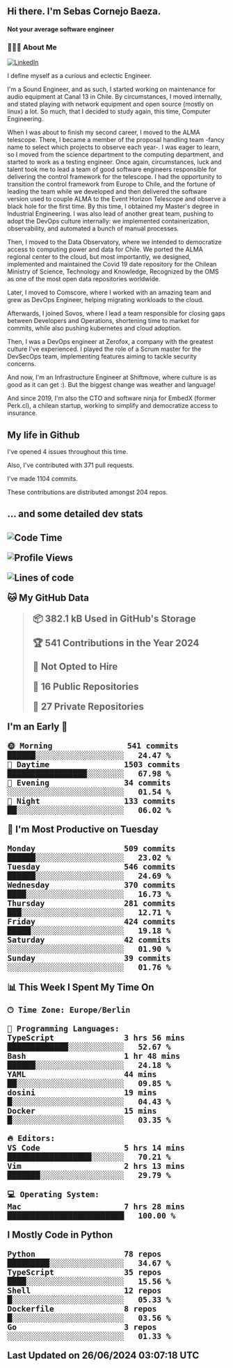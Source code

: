 <h2> Hi there.  I'm Sebas Cornejo Baeza.</h2>
<h4> Not your average software engineer</h4>
<h3> 👨🏻‍💻 About Me </h3>
<a href="http://linkedin.com/in/sebastian-cornejo-baeza/"><img alt="LinkedIn" src="https://img.shields.io/badge/Sebas%20Cornejo%20-informational?style=appveyor&logo=linkedin"></a>


I define myself as a curious and eclectic Engineer.

I'm a Sound Engineer, and as such, I started working on maintenance for audio equipment at Canal 13 in Chile.
By circumstances, I moved internally, and stated playing with network equipment and open source (mostly on linux) 
a lot. So much, that I decided to study again, this time, Computer Engineering.

When I was about to finish my second career, I moved to the ALMA telescope. There, I became a member of the proposal handling team
-fancy name to select which projects to observe each year-. 
I was eager to learn, so I moved from the science department to the computing department, and started to work as 
a testing engineer. Once again, circumstances, luck and talent took me to lead a team of good software engineers 
responsible for delivering the control framework for the telescope. I had the opportunity to transition the control framework from
Europe to Chile, and the fortune of leading the team while we developed and then delivered the software
version used to couple ALMA to the Event Horizon Telescope and observe a black hole for the first time.
By this time, I obtained my Master's degree in Industrial Engineering.
I was also lead of another great team, pushing to adopt the DevOps culture internally: we implemented containerization, observability, and automated a bunch of manual processes.

Then, I moved to the Data Observatory, where we intended to democratize access to computing power
and data for Chile. We ported the ALMA regional center to the cloud, but most importantly, we designed, implemented
and maintained the Covid 19 date repository for the Chilean Ministry of Science, Technology and Knowledge, Recognized by the OMS as one of the most open
data repositories worldwide.

Later, I moved to Comscore, where I worked with an amazing team and grew as DevOps Engineer, helping migrating workloads to the cloud.

Afterwards, I joined Sovos, where I lead a team responsible for closing gaps between Developers and Operations, shortening time to market for commits, while
also pushing kubernetes and cloud adoption.

Then, I was a DevOps engineer at Zerofox, a company with the greatest culture I've experienced. I played the role of a Scrum master for the DevSecOps team,
implementing features aiming to tackle security concerns.

And now, I'm an Infrastructure Engineer at Shiftmove, where culture is as good as it can get :). But the biggest change was weather and language!
 
And since 2019, I'm also the CTO and software ninja for EmbedX (former Perk.cl), a chilean startup, working to simplify and democratize access to insurance.

<h2> My life in Github </h2>

I've opened 4 issues throughout this time.

Also, I've contributed with 371 pull requests.

I've made 1104 commits.

These contributions are distributed amongst 204 repos.

<h2>... and some detailed dev stats<h2>

<!--START_SECTION:waka-->
![Code Time](http://img.shields.io/badge/Code%20Time-757%20hrs%2031%20mins-blue)

![Profile Views](http://img.shields.io/badge/Profile%20Views-4-blue)

![Lines of code](https://img.shields.io/badge/From%20Hello%20World%20I%27ve%20Written-912.0%20thousand%20lines%20of%20code-blue)

**🐱 My GitHub Data** 

> 📦 382.1 kB Used in GitHub's Storage 
 > 
> 🏆 541 Contributions in the Year 2024
 > 
> 🚫 Not Opted to Hire
 > 
> 📜 16 Public Repositories 
 > 
> 🔑 27 Private Repositories 
 > 
**I'm an Early 🐤** 

```text
🌞 Morning                541 commits         ██████░░░░░░░░░░░░░░░░░░░   24.47 % 
🌆 Daytime                1503 commits        █████████████████░░░░░░░░   67.98 % 
🌃 Evening                34 commits          ░░░░░░░░░░░░░░░░░░░░░░░░░   01.54 % 
🌙 Night                  133 commits         ██░░░░░░░░░░░░░░░░░░░░░░░   06.02 % 
```
📅 **I'm Most Productive on Tuesday** 

```text
Monday                   509 commits         ██████░░░░░░░░░░░░░░░░░░░   23.02 % 
Tuesday                  546 commits         ██████░░░░░░░░░░░░░░░░░░░   24.69 % 
Wednesday                370 commits         ████░░░░░░░░░░░░░░░░░░░░░   16.73 % 
Thursday                 281 commits         ███░░░░░░░░░░░░░░░░░░░░░░   12.71 % 
Friday                   424 commits         █████░░░░░░░░░░░░░░░░░░░░   19.18 % 
Saturday                 42 commits          ░░░░░░░░░░░░░░░░░░░░░░░░░   01.90 % 
Sunday                   39 commits          ░░░░░░░░░░░░░░░░░░░░░░░░░   01.76 % 
```


📊 **This Week I Spent My Time On** 

```text
🕑︎ Time Zone: Europe/Berlin

💬 Programming Languages: 
TypeScript               3 hrs 56 mins       █████████████░░░░░░░░░░░░   52.67 % 
Bash                     1 hr 48 mins        ██████░░░░░░░░░░░░░░░░░░░   24.18 % 
YAML                     44 mins             ██░░░░░░░░░░░░░░░░░░░░░░░   09.85 % 
dosini                   19 mins             █░░░░░░░░░░░░░░░░░░░░░░░░   04.43 % 
Docker                   15 mins             █░░░░░░░░░░░░░░░░░░░░░░░░   03.35 % 

🔥 Editors: 
VS Code                  5 hrs 14 mins       ██████████████████░░░░░░░   70.21 % 
Vim                      2 hrs 13 mins       ███████░░░░░░░░░░░░░░░░░░   29.79 % 

💻 Operating System: 
Mac                      7 hrs 28 mins       █████████████████████████   100.00 % 
```

**I Mostly Code in Python** 

```text
Python                   78 repos            █████████░░░░░░░░░░░░░░░░   34.67 % 
TypeScript               35 repos            ████░░░░░░░░░░░░░░░░░░░░░   15.56 % 
Shell                    12 repos            █░░░░░░░░░░░░░░░░░░░░░░░░   05.33 % 
Dockerfile               8 repos             █░░░░░░░░░░░░░░░░░░░░░░░░   03.56 % 
Go                       3 repos             ░░░░░░░░░░░░░░░░░░░░░░░░░   01.33 % 
```




 Last Updated on 26/06/2024 03:07:18 UTC
<!--END_SECTION:waka-->
